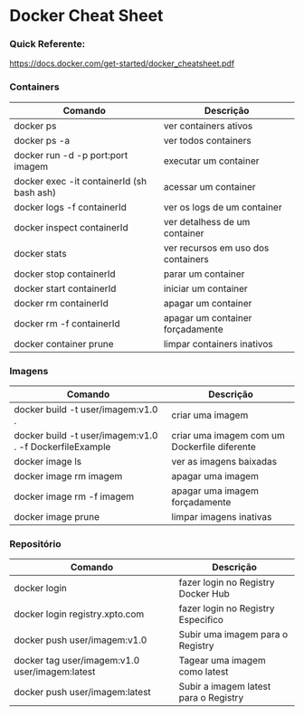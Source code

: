 # Docker Cheat Sheet

### Quick Referente:

<https://docs.docker.com/get-started/docker_cheatsheet.pdf>

### Containers

| Comando      |  Descrição |
|--------------|------------|
| docker ps    |   ver containers ativos |
| docker ps -a |   ver todos containers |
| docker run -d -p port:port imagem | executar um container |
| docker exec -it containerId (sh bash ash) | acessar um container |
| docker logs -f containerId | ver os logs de um container |
| docker inspect containerId | ver detalhess de um container |
| docker stats | ver recursos em uso dos containers | 
| docker stop containerId | parar um container |
| docker start containerId | iniciar um container |
| docker rm containerId | apagar um container | 
| docker rm -f containerId | apagar um container forçadamente |
| docker container prune | limpar containers inativos |

### Imagens

| Comando      |  Descrição |
|--------------|------------|
| docker build -t user/imagem:v1.0 . | criar uma imagem |
| docker build -t user/imagem:v1.0 . -f DockerfileExample | criar uma imagem com um Dockerfile diferente | 
| docker image ls | ver as imagens baixadas | 
| docker image rm imagem | apagar uma imagem | 
| docker image rm -f imagem | apagar uma imagem forçadamente |
| docker image prune | limpar imagens inativas | 

### Repositório

| Comando      |  Descrição |
|--------------|------------|
| docker login | fazer login no Registry Docker Hub | 
| docker login registry.xpto.com | fazer login no Registry Especifico | 
| docker push user/imagem:v1.0 | Subir uma imagem para o Registry |
| docker tag user/imagem:v1.0 user/imagem:latest | Tagear uma imagem como latest |
| docker push user/imagem:latest | Subir a imagem latest para o Registry |